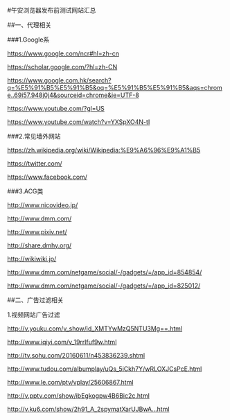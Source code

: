 #午安浏览器发布前测试网站汇总

##一、代理相关

###1.Google系

https://www.google.com/ncr#hl=zh-cn

https://scholar.google.com/?hl=zh-CN

https://www.google.com.hk/search?q=%E5%91%B5%E5%91%B5&oq=%E5%91%B5%E5%91%B5&aqs=chrome..69i57.948j0j4&sourceid=chrome&ie=UTF-8

https://www.youtube.com/?gl=US

https://www.youtube.com/watch?v=YXSpXO4N-tI

###2.常见墙外网站

https://zh.wikipedia.org/wiki/Wikipedia:%E9%A6%96%E9%A1%B5

https://twitter.com/

https://www.facebook.com/

###3.ACG类

http://www.nicovideo.jp/

http://www.dmm.com/

http://www.pixiv.net/

http://share.dmhy.org/

http://wikiwiki.jp/

http://www.dmm.com/netgame/social/-/gadgets/=/app_id=854854/

http://www.dmm.com/netgame/social/-/gadgets/=/app_id=825012/

##二、广告过滤相关

1.视频网站广告过滤

http://v.youku.com/v_show/id_XMTYwMzQ5NTU3Mg==.html

http://www.iqiyi.com/v_19rrlfuf9w.html

http://tv.sohu.com/20160611/n453836239.shtml

http://www.tudou.com/albumplay/uQs_5iCkh7Y/wRLOXJCsPcE.html

http://www.le.com/ptv/vplay/25606867.html

http://v.pptv.com/show/ibEgkogpw4B6Bic2c.html

http://v.ku6.com/show/2h91_A_2spymatXarUJBwA...html
